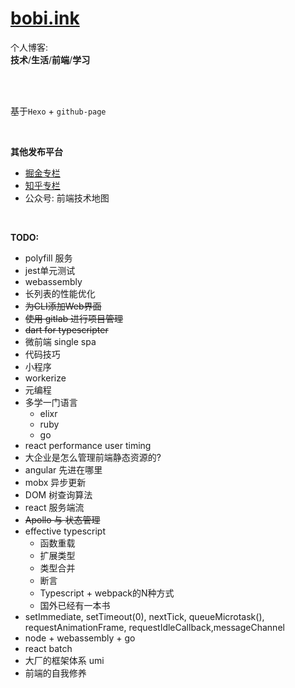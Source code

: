 # [bobi.ink](https://bobi.ink)

个人博客: <br/>
**技术**/**生活**/**前端**/**学习**

<br/>
<br/>

基于`Hexo` + `github-page`

<br>

**其他发布平台**

- [掘金专栏](https://juejin.im/user/5762733b2e958a00696163ea)
- [知乎专栏](https://zhuanlan.zhihu.com/c_1116785790264463360)
- 公众号: 前端技术地图

<br/>

**TODO:**

- polyfill 服务
- jest单元测试
- webassembly
- 长列表的性能优化
- ~~为CLI添加Web界面~~
- ~~使用 gitlab 进行项目管理~~
- ~~dart for typescripter~~
- 微前端 single spa
- 代码技巧
- 小程序
- workerize
- 元编程
- 多学一门语言
  - elixr
  - ruby
  - go
- react performance user timing
- 大企业是怎么管理前端静态资源的?
- angular 先进在哪里
- mobx 异步更新
- DOM 树查询算法
- react 服务端流
- ~~Apollo 与 状态管理~~
- effective typescript
  - 函数重载
  - 扩展类型
  - 类型合并
  - 断言
  - Typescript + webpack的N种方式
  - 国外已经有一本书
- setImmediate, setTimeout(0), nextTick, queueMicrotask(), requestAnimationFrame, requestIdleCallback,messageChannel
- node + webassembly + go
- react batch
- 大厂的框架体系 umi 
- 前端的自我修养
